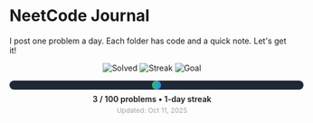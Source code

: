 # NeetCode Journal

I post one problem a day. Each folder has code and a quick note. Let's get it!

<!-- PROGRESS_START -->
<div align="center">

  <img src="https://img.shields.io/badge/Solved-3-22c55e?style=for-the-badge" alt="Solved">
  <img src="https://img.shields.io/badge/Streak-1_day-3b82f6?style=for-the-badge" alt="Streak">
  <img src="https://img.shields.io/badge/Goal-100_problems-8b5cf6?style=for-the-badge" alt="Goal">

  <div style="margin-top:14px;background:#1f2937;border-radius:10px;width:520px;height:16px;display:inline-block;">
    <div style="background:linear-gradient(90deg,#22c55e,#3b82f6);height:16px;width:3%;border-radius:10px;"></div>
  </div>

  <div style="margin-top:8px;font-weight:600;">
    3 / 100 problems • 1-day streak
  </div>

  <div style="margin-top:4px;font-size:12px;color:#9ca3af;">
    Updated: Oct 11, 2025
  </div>

</div>
<!-- PROGRESS_END -->
